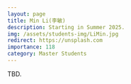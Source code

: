 ```yaml
---
layout: page
title: Min Li(李敏)
description: Starting in Summer 2025.
img: /assets/students-img/LiMin.jpg
redirect: https://unsplash.com
importance: 118
category: Master Students
---
```


TBD.